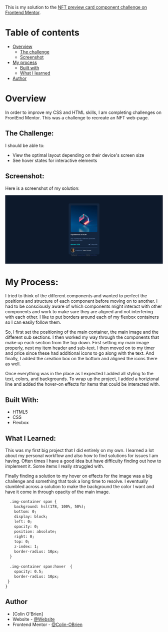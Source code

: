 This is my solution to the [NFT preview card component challenge on Frontend Mentor](https://www.frontendmentor.io/challenges/nft-preview-card-component-SbdUL_w0U). 

# Table of contents

- [Overview](#overview)
  - [The challenge](#the-challenge)
  - [Screenshot](#screenshot)
- [My process](#my-process)
  - [Built with](#built-with)
  - [What I learned](#what-i-learned)
- [Author](#author)

# Overview

In order to improve my CSS and HTML skills, I am completing challenges on FrontEnd Mentor.  This was a challenge to recreate an NFT web-page.

## The Challenge:

I should be able to:

- View the optimal layout depending on their device's screen size
- See hover states for interactive elements

## Screenshot:

Here is a screenshot of my solution:

<img src="images/screenshot_completed.png" alt="Screenshot" style="max-height: 600px; max-width: auto;"/>

# My Process:

I tried to think of the different components and wanted to perfect the positions and structure of each component before moving on to another.  I had to be consciously aware of which components might interact with other components and work to make sure they are aligned and not interfering with each other.  I like to put borders around each of my flexbox containers so I can easily follow them.

So, I first set the positioning of the main container, the main image and the different sub sections.  I then worked my way through the components that make up each section from the top down.  First setting my main image properly, next my item header and sub-text.  I then moved on to my timer and price since these had additional icons to go along with the text. And finally, I added the creation box on the bottom and aligned the icons there as well. 

Once everything was in the place as I expected I added all styling to the text, colors, and backgrounds.  To wrap up the project, I added a horiztonal line and added the hover-on effects for items that could be interacted with.


## Built With:

- HTML5
- CSS
- Flexbox

## What I Learned:

This was my first big project that I did entirely on my own.  I learned a lot about my personal workflow and also how to find solutions for issues I am having.  Often times I have a good idea but have difficulty finding out how to implement it.  Some items I really struggled with.

Finally finding a solution to my hover on effects for the image was a big challenge and something that took a long time to resolve.
I eventually stumbled across a solution to make the background the color I want and have it come in through opacity of the main image.
```
  .img-container span {
    background: hsl(178, 100%, 50%);
    bottom: 0;
    display: block;
    left: 0;
    opacity: 0;
    position: absolute;
    right: 0;
    top: 0;
    z-index: 1;
    border-radius: 10px;
  }

  .img-container span:hover  { 
    opacity: 0.5;
    border-radius: 10px;
 }
}
```

## Author

- [Colin O'Brien]
- Website - [@Website](https://colin-obrien.github.io/NFT-Preview-Card/)
- Frontend Mentor - [@Colin-OBrien](https://www.frontendmentor.io/profile/Colin-OBrien)

